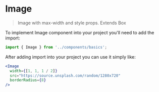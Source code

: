# Image

> Image with max-width and style props. Extends Box

To implement Image component into your project you'll need to add the import:

```jsx
import { Image } from '../components/basics';
```

After adding import into your project you can use it simply like:

```jsx
<Image
  width={[1, 1, 1 / 2]}
  src="https://source.unsplash.com/random/1280x720"
  borderRadius={8}
/>
```
